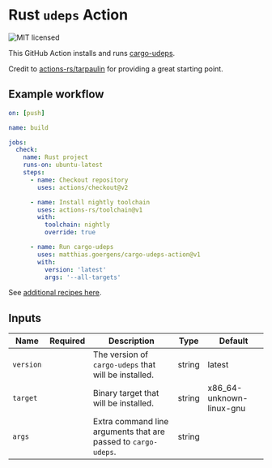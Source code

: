 # Rust `udeps` Action

![MIT licensed](https://img.shields.io/badge/license-MIT-blue.svg)

This GitHub Action installs and runs [cargo-udeps](https://github.com/est31/cargo-udeps).

Credit to [actions-rs/tarpaulin](https://github.com/actions-rs/tarpaulin) for providing a great starting point.

## Example workflow

```yaml
on: [push]

name: build

jobs:
  check:
    name: Rust project
    runs-on: ubuntu-latest
    steps:
      - name: Checkout repository
        uses: actions/checkout@v2

      - name: Install nightly toolchain
        uses: actions-rs/toolchain@v1
        with:
          toolchain: nightly
          override: true

      - name: Run cargo-udeps
        uses: matthias.goergens/cargo-udeps-action@v1
        with:
          version: 'latest'
          args: '--all-targets'
```

See [additional recipes here](https://github.com/actions-rs/meta).

## Inputs

| Name        | Required | Description                                                                                              | Type   | Default |
| ------------| :------: | ---------------------------------------------------------------------------------------------------------| ------ | --------|
| `version`   |          | The version of `cargo-udeps` that will be installed.                                                     | string | latest  |
| `target`    |          | Binary target that will be installed.                                                                    | string | x86_64-unknown-linux-gnu  |
| `args`      |          | Extra command line arguments that are passed to `cargo-udeps`.                                       | string |         |
